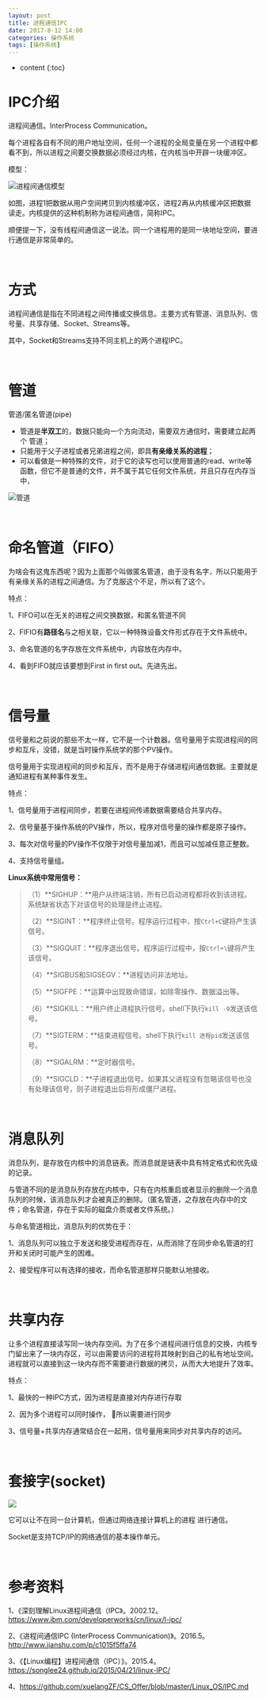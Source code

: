 ```yaml
---
layout: post
title: 进程通信IPC
date: 2017-8-12 14:00
categories: 操作系统
tags: [操作系统]
---
```


* content
{:toc} 
# IPC介绍

进程间通信。InterProcess Communication。

每个进程各自有不同的用户地址空间，任何一个进程的全局变量在另一个进程中都看不到，所以进程之间要交换数据必须经过内核，在内核当中开辟一块缓冲区。

模型：

![进程间通信模型](http://upload-images.jianshu.io/upload_images/1281379-76c95f147203c797.png?imageMogr2/auto-orient/strip%7CimageView2/2/w/1240)

如图，进程1把数据从用户空间拷贝到内核缓冲区，进程2再从内核缓冲区把数据读走。内核提供的这种机制称为进程间通信，简称IPC。

顺便提一下，没有线程间通信这一说法。同一个进程用的是同一块地址空间，要进行通信是非常简单的。

<br/>

# 方式

进程间通信是指在不同进程之间传播或交换信息。主要方式有管道、消息队列、信号量、共享存储、Socket、Streams等。

其中，Socket和Streams支持不同主机上的两个进程IPC。

<br/>

# 管道

管道/匿名管道(pipe)

- 管道是**半双工**的，数据只能向一个方向流动，需要双方通信时，需要建立起两个 管道；
- 只能用于父子进程或者兄弟进程之间，即具**有亲缘关系的进程**；
- 可以看做是一种特殊的文件，对于它的读写也可以使用普通的read、write等函数，但它不是普通的文件，并不属于其它任何文件系统，并且只存在内存当中，

![管道](http://img.blog.csdn.net/20150419223853807?watermark/2/text/aHR0cDovL2Jsb2cuY3Nkbi5uZXQvbGlzb25nbGlzb25nbGlzb25n/font/5a6L5L2T/fontsize/400/fill/I0JBQkFCMA==/dissolve/70/gravity/SouthEast)

<br/>

# 命名管道（FIFO）

为啥会有这鬼东西呢？因为上面那个叫做匿名管道，由于没有名字，所以只能用于有亲缘关系的进程之间通信。为了克服这个不足，所以有了这个。

特点：

1、FIFO可以在无关的进程之间交换数据，和匿名管道不同

2、FIFIO有**路径名**与之相关联，它以一种特殊设备文件形式存在于文件系统中。

3、命名管道的名字存放在文件系统中，内容放在内存中。

4、看到FIFO就应该要想到First in first out。先进先出。

<br/>

# 信号量

信号量和之前说的那些不太一样，它不是一个计数器。信号量用于实现进程间的同步和互斥，没错，就是当时操作系统学的那个PV操作。

信号量用于实现进程间的同步和互斥，而不是用于存储进程间通信数据。主要就是通知进程有某种事件发生。

特点：

1、信号量用于进程间同步，若要在进程间传递数据需要结合共享内存。

2、信号量基于操作系统的PV操作，所以，程序对信号量的操作都是原子操作。

3、每次对信号量的PV操作不仅限于对信号量加减1，而且可以加减任意正整数。

4、支持信号量组。

**Linux系统中常用信号：**

> （1）**SIGHUP：**用户从终端注销，所有已启动进程都将收到该进程。系统缺省状态下对该信号的处理是终止进程。
>
> （2）**SIGINT：**程序终止信号。程序运行过程中，按`Ctrl+C`键将产生该信号。
>
> （3）**SIGQUIT：**程序退出信号。程序运行过程中，按`Ctrl+\`键将产生该信号。
>
> （4）**SIGBUS和SIGSEGV：**进程访问非法地址。
>
> （5）**SIGFPE：**运算中出现致命错误，如除零操作、数据溢出等。
>
> （6）**SIGKILL：**用户终止进程执行信号。shell下执行`kill -9`发送该信号。
>
> （7）**SIGTERM：**结束进程信号。shell下执行`kill 进程pid`发送该信号。
>
> （8）**SIGALRM：**定时器信号。
>
> （9）**SIGCLD：**子进程退出信号。如果其父进程没有忽略该信号也没有处理该信号，则子进程退出后将形成僵尸进程。

<br/>

# 消息队列

消息队列，是存放在内核中的消息链表。而消息就是链表中具有特定格式和优先级的记录。

与管道不同的是消息队列存放在内核中，只有在内核重启或者显示的删除一个消息队列的时候，该消息队列才会被真正的删除。（匿名管道，之存放在内存中的文件；命名管道，存在于实际的磁盘介质或者文件系统。）

与命名管道相比，消息队列的优势在于：

1、消息队列可以独立于发送和接受进程而存在，从而消除了在同步命名管道的打开和关闭时可能产生的困难。

2、接受程序可以有选择的接收，而命名管道那样只能默认地接收。

<br/>

# 共享内存

让多个进程直接读写同一块内存空间。为了在多个进程间进行信息的交换，内核专门留出来了一块内存区，可以由需要访问的进程将其映射到自己的私有地址空间。进程就可以直接到这一块内存而不需要进行数据的拷贝，从而大大地提升了效率。

特点：

1、最快的一种IPC方式，因为进程是直接对内存进行存取

2、因为多个进程可以同时操作， 所以需要进行同步

3、信号量+共享内存通常结合在一起用，信号量用来同步对共享内存的访问。

<br/>

# 套接字(socket)

![](http://upload-images.jianshu.io/upload_images/1281379-2db1deb0115ec4f2.png?imageMogr2/auto-orient/strip%7CimageView2/2/w/1240)

它可以让不在同一台计算机，但通过网络连接计算机上的进程 进行通信。

Socket是支持TCP/IP的网络通信的基本操作单元。

<br/>

# 参考资料

1、《深刻理解Linux进程间通信（IPC》。2002.12。<https://www.ibm.com/developerworks/cn/linux/l-ipc/>

2、《进程间通信IPC (InterProcess Communication)》。2016.5。<http://www.jianshu.com/p/c1015f5ffa74>

3、《【Linux编程】进程间通信（IPC）》。2015.4。<https://songlee24.github.io/2015/04/21/linux-IPC/>

4、<https://github.com/xuelangZF/CS_Offer/blob/master/Linux_OS/IPC.md>

